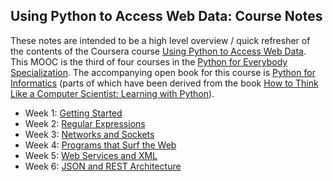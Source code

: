 ## Using Python to Access Web Data: Course Notes

These notes are intended to be a high level overview / quick refresher of the contents of the Coursera course 
[Using Python to Access Web Data](https://www.coursera.org/learn/python-network-data).
This MOOC is the third of four courses in the [Python for Everybody Specialization](https://www.coursera.org/specializations/python).
The accompanying open book for this course is [Python for Informatics](http://pythonlearn.com/) (parts of which have been derived from the book [How to Think Like a Computer Scientist: Learning with Python](http://www.greenteapress.com/thinkpython/thinkCSpy/)).

* Week 1: [Getting Started](Lecture_Notes/Week_01.md)
* Week 2: [Regular Expressions](Lecture_Notes/Week_02.md)
* Week 3: [Networks and Sockets](Lecture_Notes/Week_03.md)
* Week 4: [Programs that Surf the Web](Lecture_Notes/Week_04.md)
* Week 5: [Web Services and XML](Lecture_Notes/Week_05.md)
* Week 6: [JSON and REST Architecture](Lecture_Notes/Week_06.md)

